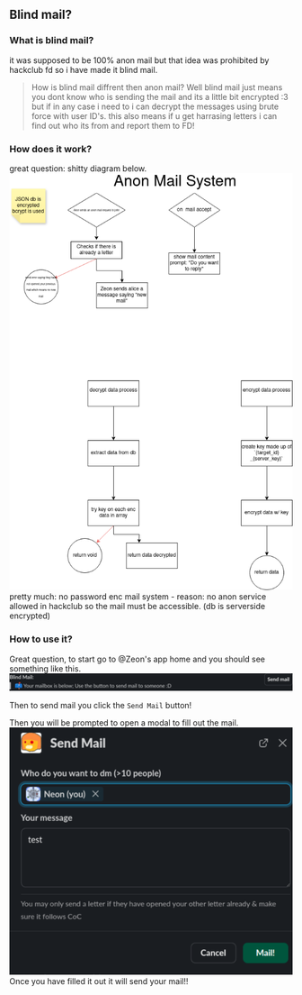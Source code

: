 ## Blind mail?

### What is blind mail?

it was supposed to be 100% anon mail but that idea was prohibited by hackclub fd so i have made it blind mail.

> How is blind mail diffrent then anon mail?
> Well blind mail just means you dont know who is sending the mail and its a little bit encrypted :3 but if in any case i need to i can decrypt the messages using brute force with user ID's.
> this also means if u get harrasing letters i can find out who its from and report them to FD!

### How does it work?

great question: shitty diagram below.
![diagram](../assets/Zeon%20-%20anon%20dm.drawio.png)
pretty much: no password enc mail system - reason: no anon service allowed in hackclub so the mail must be accessible.
(db is serverside encrypted)

### How to use it?

Great question, to start go to @Zeon's app home and you should see something like this.
![app home](../assets/zeon-app-home-blindmail.png)

Then to send mail you click the `Send Mail` button!

Then you will be prompted to open a modal to fill out the mail.
![send mail](../assets/zeon-app-home-blindmail-sendmail.png)
Once you have filled it out it will send your mail!!
